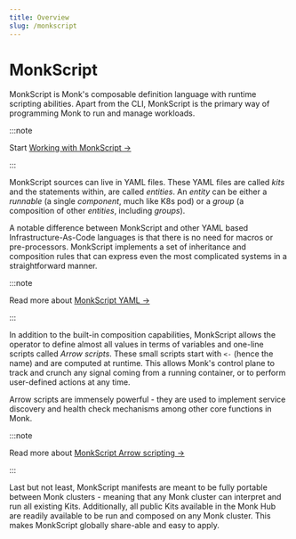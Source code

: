 ```yaml
---
title: Overview
slug: /monkscript
---
```


# MonkScript

MonkScript is Monk's composable definition language with runtime scripting abilities. Apart from the CLI, MonkScript is the primary way of programming Monk to run and manage workloads.

:::note

Start [Working with MonkScript &#8594;
](working.md)

:::

MonkScript sources can live in YAML files. These YAML files are called _kits_ and the statements within, are called _entities_. An _entity_ can be either a _runnable_ (a single _component_, much like K8s pod) or a _group_ (a composition of other _entities_, including _groups_).

A notable difference between MonkScript and other YAML based Infrastructure-As-Code languages is that there is no need for macros or pre-processors. MonkScript implements a set of inheritance and composition rules that can express even the most complicated systems in a straightforward manner.

:::note

Read more about [MonkScript YAML &#8594;
](yaml/index.md)

:::

In addition to the built-in composition capabilities, MonkScript allows the operator to define almost all values in terms of variables and one-line scripts called _Arrow scripts_. These small scripts start with `<-` (hence the name) and are computed at runtime. This allows Monk's control plane to track and crunch any signal coming from a running container, or to perform user-defined actions at any time.

Arrow scripts are immensely powerful - they are used to implement service discovery and health check mechanisms among other core functions in Monk.

:::note

Read more about [MonkScript Arrow scripting &#8594;
](scripting/index.md)

:::

Last but not least, MonkScript manifests are meant to be fully portable between Monk clusters - meaning that any Monk cluster can interpret and run all existing Kits. Additionally, all public Kits available in the Monk Hub are readily available to be run and composed on any Monk cluster. This makes MonkScript globally share-able and easy to apply.
